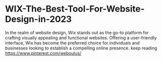 # WIX-The-Best-Tool-For-Website-Design-in-2023
In the realm of website design, Wix stands out as the go-to platform for crafting visually appealing and functional websites. Offering a user-friendly interface, Wix has become the preferred choice for individuals and businesses looking to establish a compelling online presence. keep reading https://www.pinterest.com/weboulus/ 
